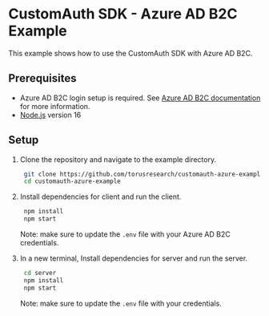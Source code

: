 # CustomAuth SDK - Azure AD B2C Example

This example shows how to use the CustomAuth SDK with Azure AD B2C.

## Prerequisites

- Azure AD B2C login setup is required. See [Azure AD B2C documentation](https://docs.microsoft.com/en-us/azure/active-directory-b2c/overview) for more information.
- [Node.js](https://nodejs.org/en/) version 16

## Setup

1. Clone the repository and navigate to the example directory.

   ```bash
    git clone https://github.com/torusresearch/customauth-azure-example
    cd customauth-azure-example
   ```

2. Install dependencies for client and run the client.

   ```bash
    npm install
    npm start
   ```

   Note: make sure to update the `.env` file with your Azure AD B2C credentials.

3. In a new terminal, Install dependencies for server and run the server.

   ```bash
    cd server
    npm install
    npm start
   ```

   Note: make sure to update the `.env` file with your credentials.
